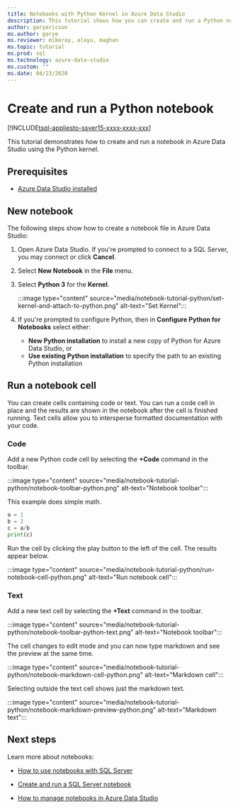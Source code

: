 ```yaml
---
title: Notebooks with Python Kernel in Azure Data Studio
description: This tutorial shows how you can create and run a Python notebook.
author: garyericson
ms.author: garye
ms.reviewer: mikeray, alayu, maghan
ms.topic: tutorial
ms.prod: sql
ms.technology: azure-data-studio
ms.custom: ""
ms.date: 04/23/2020
---
```


# Create and run a Python notebook

[!INCLUDE[tsql-appliesto-ssver15-xxxx-xxxx-xxx](../includes/tsql-appliesto-ssver15-xxxx-xxxx-xxx.md)]

This tutorial demonstrates how to create and run a notebook in Azure Data Studio using the Python kernel.

## Prerequisites

- [Azure Data Studio installed](download-azure-data-studio.md)

## New notebook

The following steps show how to create a notebook file in Azure Data Studio:

1. Open Azure Data Studio. If you're prompted to connect to a SQL Server, you may connect or click **Cancel**.

1. Select **New Notebook** in the **File** menu.

1. Select **Python 3** for the **Kernel**.

   :::image type="content" source="media/notebook-tutorial-python/set-kernel-and-attach-to-python.png" alt-text="Set Kernel":::

1. If you're prompted to configure Python, then in **Configure Python for Notebooks** select either:

   - **New Python installation** to install a new copy of Python for Azure Data Studio, or
   - **Use existing Python installation** to specify the path to an existing Python installation

## Run a notebook cell

You can create cells containing code or text. You can run a code cell in place and the results are shown in the notebook after the cell is finished running. Text cells allow you to intersperse formatted documentation with your code.

### Code

Add a new Python code cell by selecting the **+Code** command in the toolbar.

:::image type="content" source="media/notebook-tutorial-python/notebook-toolbar-python.png" alt-text="Notebook toolbar":::

This example does simple math.

```python
a = 1
b = 2
c = a/b
print(c)
```
Run the cell by clicking the play button to the left of the cell. The results appear below.

:::image type="content" source="media/notebook-tutorial-python/run-notebook-cell-python.png" alt-text="Run notebook cell":::

### Text

Add a new text cell by selecting the **+Text** command in the toolbar.

:::image type="content" source="media/notebook-tutorial-python/notebook-toolbar-python-text.png" alt-text="Notebook toolbar":::

The cell changes to edit mode and you can now type markdown and see the preview at the same time.

:::image type="content" source="media/notebook-tutorial-python/notebook-markdown-cell-python.png" alt-text="Markdown cell":::

Selecting outside the text cell shows just the markdown text.

:::image type="content" source="media/notebook-tutorial-python/notebook-markdown-preview-python.png" alt-text="Markdown text":::

## Next steps

Learn more about notebooks:

- [How to use notebooks with SQL Server](notebooks-guidance.md)

- [Create and run a SQL Server notebook](notebooks-tutorial-sql-kernel.md)

- [How to manage notebooks in Azure Data Studio](notebooks-manage-sql-server.md)

